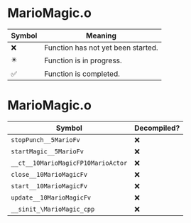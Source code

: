 # MarioMagic.o
| Symbol | Meaning 
| ------------- | ------------- 
| :x: | Function has not yet been started. 
| :eight_pointed_black_star: | Function is in progress. 
| :white_check_mark: | Function is completed. 


# MarioMagic.o
| Symbol | Decompiled? |
| ------------- | ------------- |
| `stopPunch__5MarioFv` | :x: |
| `startMagic__5MarioFv` | :x: |
| `__ct__10MarioMagicFP10MarioActor` | :x: |
| `close__10MarioMagicFv` | :x: |
| `start__10MarioMagicFv` | :x: |
| `update__10MarioMagicFv` | :x: |
| `__sinit_\MarioMagic_cpp` | :x: |
